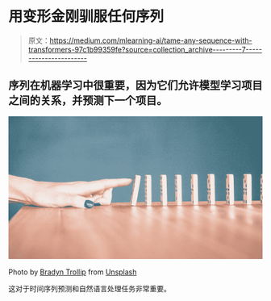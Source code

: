 # 用变形金刚驯服任何序列

> 原文：<https://medium.com/mlearning-ai/tame-any-sequence-with-transformers-97c1b99359fe?source=collection_archive---------7----------------------->

## 序列在机器学习中很重要，因为它们允许模型学习项目之间的关系，并预测下一个项目。

![](img/a397d673c11bca6cad9e574589225303.png)

Photo by [Bradyn Trollip](https://unsplash.com/@bradyn) from [Unsplash](https://unsplash.com/photos/pxVOztBa6mY)

这对于时间序列预测和自然语言处理任务非常重要。